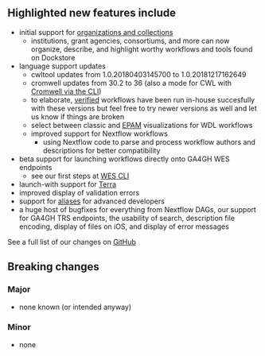 ## Highlighted new features include 

* initial support for [organizations and collections](https://docs.dockstore.org/docs/publisher-tutorials/organizations-and-collections/)
  * institutions, grant agencies, consortiums, and more can now organize, describe, and highlight worthy workflows and tools found on Dockstore
* language support updates
  * cwltool updates from 1.0.20180403145700 to 1.0.20181217162649
  * cromwell updates from 30.2 to 36 (also a mode for CWL with [Cromwell via the CLI](https://docs.dockstore.org/docs/publisher-tutorials/advanced-features/#cromwell-beta))
  * to elaborate, [verified](https://docs.dockstore.org/faq/#what-is-a-verified-tool-or-workflow) workflows have been run in-house succesfully with these versions but feel free to try newer versions as well and let us know if things are broken 
  * select between classic and [EPAM](https://github.com/epam/pipeline-builder) visualizations for WDL workflows
  * improved support for Nextflow workflows
      * using Nextflow code to parse and process workflow authors and descriptions for better compatibility
* beta support for launching workflows directly onto GA4GH WES endpoints
  * see our first steps at [WES CLI](https://docs.dockstore.org/docs/publisher-tutorials/advanced-features/)
* launch-with support for [Terra](https://terra.bio/)
* improved display of validation errors
* support for [aliases](https://docs.dockstore.org/docs/publisher-tutorials/guid-alias/) for advanced developers
* a huge host of bugfixes for everything from Nextflow DAGs, our support for GA4GH TRS endpoints, the usability of search, description file encoding, display of files on iOS, and display of error messages

See a full list of our changes on [GitHub](https://github.com/ga4gh/dockstore/milestone/20)

## Breaking changes 

### Major
* none known (or intended anyway)

### Minor
* none
